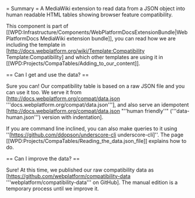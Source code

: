 = Summary =
A MediaWiki extension to read data from a JSON object into human readable HTML tables showing browser feature compatibility.

This component is part of [[WPD:Infrastructure/Components/WebPlatformDocsExtensionBundle|WebPlatformDocs MediaWiki extension bundle]], you can read how we are including the template in [http://docs.webplatform.org/wiki/Template:Compatibility Template:Compatibility] and which other templates are using it in [[WPD:Projects/CompaTables/Adding_to_our_content]].

== Can I get and use the data? ==

Sure you can!  Our compatibility table is based on a raw JSON file and you can use it too.  We serve it from [http://docs.webplatform.org/compat/data.json '''docs.webplatform.org/compat/data.json'''], and also serve an idempotent [http://docs.webplatform.org/compat/data.json "''human friendly''" ('''data-human.json''') version with indentation]. 

If you are command line inclined, you can also make queries to it using ''[https://github.com/ddopson/underscore-cli underscore-cli]''. The page [[WPD:Projects/CompaTables/Reading_the_data.json_file]] explains how to do.


== Can I improve the data? ==

Sure!  At this time, we published our raw compatibility data as [https://github.com/webplatform/compatibility-data '''webplatform/compatibility-data''' on GitHub]. The manual edition is a temporary process until we improve it.